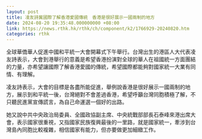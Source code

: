 ```yaml
---
layout: post
title: 凌友詩冀國際了解香港愛國傳統　香港是很好展示一國兩制的地方
date: 2024-08-20 19:35:48.000000000 +08:00
link: https://news.rthk.hk/rthk/ch/component/k2/1766929-20240820.htm
categories: rthk
---
```


全球華僑華人促進中國和平統一大會開幕式下午舉行。台灣出生的港區人大代表凌友詩表示，大會到港舉行的意義是希望香港扮演對全球的華人在祖國統一方面團結的力量，亦希望讓國際了解香港愛國的傳統，希望國際都能夠對國家統一大業有同情、有理解。

凌友詩表示，大會的目標是各盡所能促進，舉例說香港是很好展示一國兩制的地方，展示到和平統一後，台灣絕對不會差過香港，希望呼籲台灣同胞積極了解，不只聽民進黨宣傳謊言，為自己命運選一個好的出路。

她又說中共中央政治局委員、全國政協副主席、中央統戰部部長石泰峰來港出席大會，表示國家很重視，又指國家民族復興最後的一里路，就是國家統一，牽涉到台灣島內同胞比較複雜，相信國家有能力，但亦要做更加細緻工作。

